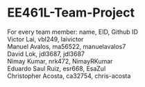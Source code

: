 # EE461L-Team-Project
For every team member: name, EID, Github ID <br/>
Victor Lai, vbl249, laivictor <br/>
Manuel Avalos, ma56522, manuelavalos7 <br/>
David Lok, jdl3687, jdl3687 <br/>
Nimay Kumar, nrk472, NimayRKumar <br/>
Eduardo Saul Ruiz, esr668, EsaZul <br/>
Christopher Acosta, ca32754, chris-acosta <br/>

